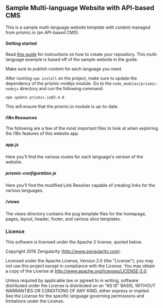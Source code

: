 ## Sample Multi-language Website with API-based CMS

This is a sample multi-language website template with content managed from prismic.io (an API-based CMS).

#### Getting started

Read [this guide](https://prismic.io/docs/examples/website#?lang=node) for instructions on how to create your repository. This multi-language example is based off of the sample website in the guide.

Make sure to publish content for each language you need.

After running ```npm install``` on the project, make sure to update the dependency of the prismic-nodejs module. Go to the ```node_modules/prismic-nodejs``` directory and run the following command:

```
npm update prismic.io@3.4.0
```

This will ensure that the prismic.io module is up-to-date.

#### i18n Resources

The following are a few of the most important files to look at when exploring the i18n features of this website app.

##### app.js

Here you'll find the various routes for each language's version of the website.

##### prismic-configuration.js

Here you'll find the modified Link Resolver capable of creating links for the various languages.

##### /views

The views directory contains the pug template files for the homepage, pages, layout, header, footer, and various slice templates.

### Licence

This software is licensed under the Apache 2 license, quoted below.

Copyright 2016 Zengularity (http://www.zengularity.com).

Licensed under the Apache License, Version 2.0 (the "License"); you may not use this project except in compliance with the License. You may obtain a copy of the License at http://www.apache.org/licenses/LICENSE-2.0.

Unless required by applicable law or agreed to in writing, software distributed under the License is distributed on an "AS IS" BASIS, WITHOUT WARRANTIES OR CONDITIONS OF ANY KIND, either express or implied. See the License for the specific language governing permissions and limitations under the License.
